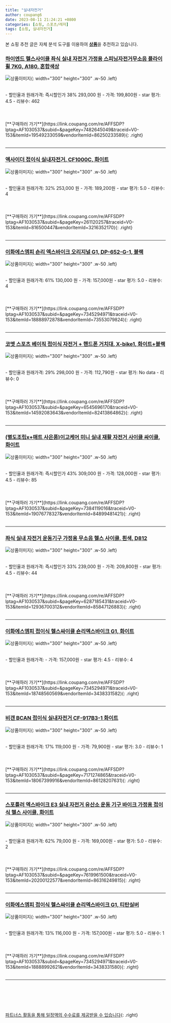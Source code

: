 ```yaml
---
title: "실내자전거"
author: coupang6
date: 2023-08-11 21:24:21 +0800
categories: [쇼핑, 스포츠/레저]
tags: [쇼핑, 실내자전거]
---
```


본 쇼핑 추천 글은 자체 분석 도구를 이용하여 [**상품**](https://link.coupang.com/a/bao1ui)을 추천하고 있습니다.

### [하이엔드 헬스사이클 좌식 실내 자전거 가정용 스피닝자전거무소음 플라이휠 7KG, A180, 혼합색상](https://link.coupang.com/re/AFFSDP?lptag=AF1030537&subid=&pageKey=7482645049&traceid=V0-153&itemId=19549233059&vendorItemId=86250233589)

![상품이미지](https://thumbnail9.coupangcdn.com/thumbnails/remote/230x230ex/image/vendor_inventory/884f/ca7804af135743cb6bc8619c9a389dd35a3a6f270af4313908491860e371.jpg){: width="300" height="300" .w-50 .left}


<br>
- 할인율과 원래가격: 즉시할인가 38%  293,000   원
- 가격: 199,800원
- star 평가: 4.5
- 리뷰수: 462
<br>
<br>
<br>
<br>
[**구매하러 가기**](https://link.coupang.com/re/AFFSDP?lptag=AF1030537&subid=&pageKey=7482645049&traceid=V0-153&itemId=19549233059&vendorItemId=86250233589){: .right}
<br>
<br>

---

### [엑사이더 접이식 실내자전거, CF1000C, 화이트](https://link.coupang.com/re/AFFSDP?lptag=AF1030537&subid=&pageKey=261120257&traceid=V0-153&itemId=816500447&vendorItemId=3216352170)

![상품이미지](https://thumbnail10.coupangcdn.com/thumbnails/remote/230x230ex/image/retail/images/1494865586822865-6707160e-e2d2-41d6-bd1a-fab0cef29225.jpg){: width="300" height="300" .w-50 .left}


<br>
- 할인율과 원래가격: 32%  253,000   원
- 가격: 189,200원
- star 평가: 5.0
- 리뷰수: 4
<br>
<br>
<br>
<br>
[**구매하러 가기**](https://link.coupang.com/re/AFFSDP?lptag=AF1030537&subid=&pageKey=261120257&traceid=V0-153&itemId=816500447&vendorItemId=3216352170){: .right}
<br>
<br>

---

### [이화에스엠피 숀리 엑스바이크 오리지널 G1, DP-652-G-1, 블랙](https://link.coupang.com/re/AFFSDP?lptag=AF1030537&subid=&pageKey=7345294971&traceid=V0-153&itemId=18888972878&vendorItemId=73553079824)

![상품이미지](https://thumbnail9.coupangcdn.com/thumbnails/remote/230x230ex/image/retail/images/4952917991388665-80143cc3-52cb-4887-8af0-814403834f75.jpg){: width="300" height="300" .w-50 .left}


<br>
- 할인율과 원래가격: 61%  130,000   원
- 가격: 157,000원
- star 평가: 5.0
- 리뷰수: 4
<br>
<br>
<br>
<br>
[**구매하러 가기**](https://link.coupang.com/re/AFFSDP?lptag=AF1030537&subid=&pageKey=7345294971&traceid=V0-153&itemId=18888972878&vendorItemId=73553079824){: .right}
<br>
<br>

---

### [코멧 스포츠 베이직 접이식 자전거 + 핸드폰 거치대, X-bike1, 화이트+블랙](https://link.coupang.com/re/AFFSDP?lptag=AF1030537&subid=&pageKey=6545696170&traceid=V0-153&itemId=14592083643&vendorItemId=82413864862)

![상품이미지](https://thumbnail10.coupangcdn.com/thumbnails/remote/230x230ex/image/retail/images/4359918406771896-aee9aca1-64b4-4178-9ed9-c6d6295d30a8.jpg){: width="300" height="300" .w-50 .left}


<br>
- 할인율과 원래가격: 29%  298,000   원
- 가격: 112,790원
- star 평가: No data
- 리뷰수: 0
<br>
<br>
<br>
<br>
[**구매하러 가기**](https://link.coupang.com/re/AFFSDP?lptag=AF1030537&subid=&pageKey=6545696170&traceid=V0-153&itemId=14592083643&vendorItemId=82413864862){: .right}
<br>
<br>

---

### [(별도조립x+매트 사은품)이고케어 미니 실내 재활 자전거 사이클 싸이클, 화이트](https://link.coupang.com/re/AFFSDP?lptag=AF1030537&subid=&pageKey=7384119016&traceid=V0-153&itemId=19076778327&vendorItemId=84899481421)

![상품이미지](https://thumbnail10.coupangcdn.com/thumbnails/remote/230x230ex/image/vendor_inventory/808f/28bcc4e8f627fff90bf3bb8440c193361b0bfe31a5017034f022d991eeb9.jpg){: width="300" height="300" .w-50 .left}


<br>
- 할인율과 원래가격: 즉시할인가 43%  309,000   원
- 가격: 128,000원
- star 평가: 4.5
- 리뷰수: 85
<br>
<br>
<br>
<br>
[**구매하러 가기**](https://link.coupang.com/re/AFFSDP?lptag=AF1030537&subid=&pageKey=7384119016&traceid=V0-153&itemId=19076778327&vendorItemId=84899481421){: .right}
<br>
<br>

---

### [좌식 실내 자전거 운동기구 가정용 무소음 헬스 사이클, 흰색, D812](https://link.coupang.com/re/AFFSDP?lptag=AF1030537&subid=&pageKey=6287185431&traceid=V0-153&itemId=12936700312&vendorItemId=85847126883)

![상품이미지](https://thumbnail7.coupangcdn.com/thumbnails/remote/230x230ex/image/vendor_inventory/cf34/57717bdceedb6c32909f8aeb94137aaec73971a432023665ac995f380bf8.jpg){: width="300" height="300" .w-50 .left}


<br>
- 할인율과 원래가격: 즉시할인가 33%  239,000   원
- 가격: 209,800원
- star 평가: 4.5
- 리뷰수: 44
<br>
<br>
<br>
<br>
[**구매하러 가기**](https://link.coupang.com/re/AFFSDP?lptag=AF1030537&subid=&pageKey=6287185431&traceid=V0-153&itemId=12936700312&vendorItemId=85847126883){: .right}
<br>
<br>

---

### [이화에스엠피 접이식 헬스싸이클 숀리엑스바이크 G1, 화이트](https://link.coupang.com/re/AFFSDP?lptag=AF1030537&subid=&pageKey=7345294971&traceid=V0-153&itemId=18748560569&vendorItemId=3438331582)

![상품이미지](https://thumbnail8.coupangcdn.com/thumbnails/remote/230x230ex/image/retail/images/9009317795584-dea8221c-a7bb-4008-be00-2b2ac60eafa1.png){: width="300" height="300" .w-50 .left}


<br>
- 할인율과 원래가격: 
- 가격: 157,000원
- star 평가: 4.5
- 리뷰수: 4
<br>
<br>
<br>
<br>
[**구매하러 가기**](https://link.coupang.com/re/AFFSDP?lptag=AF1030537&subid=&pageKey=7345294971&traceid=V0-153&itemId=18748560569&vendorItemId=3438331582){: .right}
<br>
<br>

---

### [비갠 BCAN 접이식 실내자전거 CF-917B3-1 화이트](https://link.coupang.com/re/AFFSDP?lptag=AF1030537&subid=&pageKey=7171274865&traceid=V0-153&itemId=18067399916&vendorItemId=86128207631)

![상품이미지](https://thumbnail7.coupangcdn.com/thumbnails/remote/230x230ex/image/vendor_inventory/873d/ac6d79cea3bb5bc82aae2d1db4c032b64be84044a99a528200dc93215e00.png){: width="300" height="300" .w-50 .left}


<br>
- 할인율과 원래가격: 17%  119,000   원
- 가격: 79,900원
- star 평가: 3.0
- 리뷰수: 1
<br>
<br>
<br>
<br>
[**구매하러 가기**](https://link.coupang.com/re/AFFSDP?lptag=AF1030537&subid=&pageKey=7171274865&traceid=V0-153&itemId=18067399916&vendorItemId=86128207631){: .right}
<br>
<br>

---

### [스포틀러 엑스바이크 E3 실내 자전거 유산소 운동 기구 바이크 가정용 접이식 헬스 사이클, 화이트](https://link.coupang.com/re/AFFSDP?lptag=AF1030537&subid=&pageKey=7619961500&traceid=V0-153&itemId=20200122577&vendorItemId=86316249815)

![상품이미지](https://thumbnail6.coupangcdn.com/thumbnails/remote/230x230ex/image/vendor_inventory/a2bc/7259d33bf0557f44fbed33b5e9b8e0526d33593715abc61603b648c8757c.jpg){: width="300" height="300" .w-50 .left}


<br>
- 할인율과 원래가격: 62%  79,000   원
- 가격: 169,000원
- star 평가: 5.0
- 리뷰수: 2
<br>
<br>
<br>
<br>
[**구매하러 가기**](https://link.coupang.com/re/AFFSDP?lptag=AF1030537&subid=&pageKey=7619961500&traceid=V0-153&itemId=20200122577&vendorItemId=86316249815){: .right}
<br>
<br>

---

### [이화에스엠피 접이식 헬스싸이클 숀리엑스바이크 G1, 티탄실버](https://link.coupang.com/re/AFFSDP?lptag=AF1030537&subid=&pageKey=7345294971&traceid=V0-153&itemId=18888992621&vendorItemId=3438331580)

![상품이미지](https://thumbnail9.coupangcdn.com/thumbnails/remote/230x230ex/image/retail/images/649437360910970-74b09e04-1e79-4b33-8634-db4aa1858804.jpg){: width="300" height="300" .w-50 .left}


<br>
- 할인율과 원래가격: 13%  116,000   원
- 가격: 157,000원
- star 평가: 5.0
- 리뷰수: 1
<br>
<br>
<br>
<br>
[**구매하러 가기**](https://link.coupang.com/re/AFFSDP?lptag=AF1030537&subid=&pageKey=7345294971&traceid=V0-153&itemId=18888992621&vendorItemId=3438331580){: .right}
<br>
<br>

---
<br><br><br><br><br> [파트너스 활동을 통해 일정액의 수수료를 제공받을 수 있습니다](https://link.coupang.com/a/bao1ui){: .right}